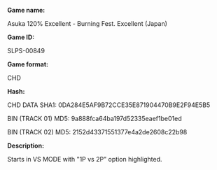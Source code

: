 **Game name:**

Asuka 120% Excellent - Burning Fest. Excellent (Japan)

**Game ID:**

SLPS-00849

**Game format:**

CHD

**Hash:**

CHD DATA SHA1: 0DA284E5AF9B72CCE35E871904470B9E2F94E5B5

BIN (TRACK 01) MD5: 9a888fca64ba197d52335eaef1be01ed

BIN (TRACK 02) MD5: 2152d43371551377e4a2de2608c22b98

**Description:**

Starts in VS MODE with "1P vs 2P" option highlighted. 